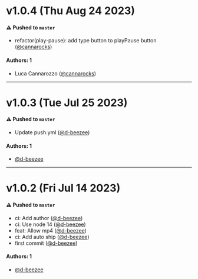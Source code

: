 # v1.0.4 (Thu Aug 24 2023)

#### ⚠️ Pushed to `master`

- refactor(play-pause): add type button to playPause button ([@cannarocks](https://github.com/cannarocks))

#### Authors: 1

- Luca Cannarozzo ([@cannarocks](https://github.com/cannarocks))

---

# v1.0.3 (Tue Jul 25 2023)

#### ⚠️ Pushed to `master`

- Update push.yml ([@d-beezee](https://github.com/d-beezee))

#### Authors: 1

- [@d-beezee](https://github.com/d-beezee)

---

# v1.0.2 (Fri Jul 14 2023)

#### ⚠️ Pushed to `master`

- ci: Add author ([@d-beezee](https://github.com/d-beezee))
- ci: Use node 14 ([@d-beezee](https://github.com/d-beezee))
- feat: Allow mp4 ([@d-beezee](https://github.com/d-beezee))
- ci: Add auto ship ([@d-beezee](https://github.com/d-beezee))
- first commit ([@d-beezee](https://github.com/d-beezee))

#### Authors: 1

- [@d-beezee](https://github.com/d-beezee)
